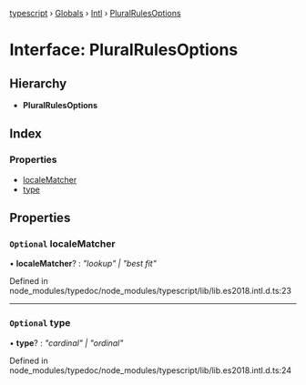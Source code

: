 [typescript](../README.md) › [Globals](../globals.md) › [Intl](../modules/intl.md) › [PluralRulesOptions](intl.pluralrulesoptions.md)

# Interface: PluralRulesOptions

## Hierarchy

* **PluralRulesOptions**

## Index

### Properties

* [localeMatcher](intl.pluralrulesoptions.md#optional-localematcher)
* [type](intl.pluralrulesoptions.md#optional-type)

## Properties

### `Optional` localeMatcher

• **localeMatcher**? : *"lookup" | "best fit"*

Defined in node_modules/typedoc/node_modules/typescript/lib/lib.es2018.intl.d.ts:23

___

### `Optional` type

• **type**? : *"cardinal" | "ordinal"*

Defined in node_modules/typedoc/node_modules/typescript/lib/lib.es2018.intl.d.ts:24
